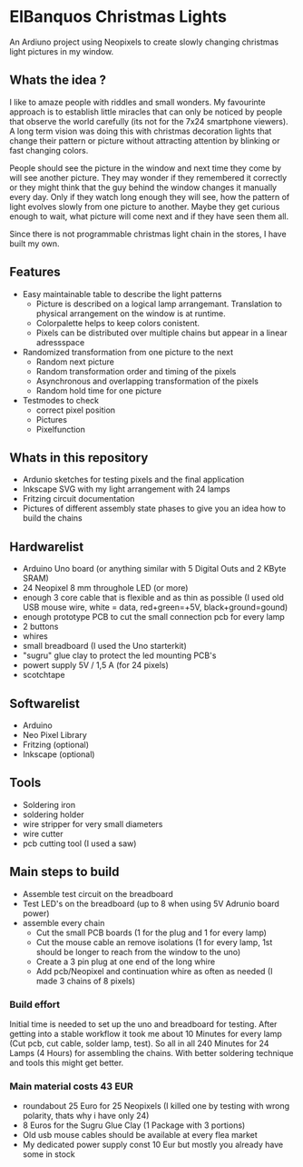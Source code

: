 # ElBanquos Christmas Lights
An Ardiuno project using Neopixels to create slowly changing christmas light pictures in my window.

## Whats the idea ?
I like to amaze people with riddles and small wonders. My favourinte approach is to establish little miracles that can only be noticed by people that observe the world carefully (its not for the 7x24 smartphone viewers). A long term vision was doing this with christmas decoration lights that change their pattern or picture without attracting attention by blinking or fast changing colors.

People should see the picture in the window and next time they come by will see another picture. They may wonder if they remembered it correctly or they might think that the guy behind the window changes it manually every day.  Only if they watch long enough they will see, how the pattern of light evolves slowly from one picture to another. Maybe they get curious enough to wait, what picture will come next and if they have seen them all.

Since there is not programmable christmas light chain in the stores, I have built my own.

## Features
* Easy maintainable table to describe the light patterns
  * Picture is described on a logical lamp arrangemant. Translation to physical arrangement on the window is at runtime.
  * Colorpalette helps to keep colors conistent.
  * Pixels can be distributed over multiple chains but appear in a linear adressspace
* Randomized transformation from one picture to the next
  * Random next picture
  * Random transformation order and timing of the pixels
  * Asynchronous and overlapping transformation of the pixels
  * Random hold time for one picture
* Testmodes to check 
  * correct pixel position
  * Pictures
  * Pixelfunction

## Whats in this repository
* Ardunio sketches for testing pixels and the final application
* Inkscape SVG with my light arrangement with 24 lamps 
* Fritzing circuit documentation
* Pictures of different assembly state phases to give you an idea how to build the chains

## Hardwarelist
* Arduino Uno board (or anything similar with 5 Digital Outs and 2 KByte SRAM)
* 24 Neopixel 8 mm throughole LED (or more)
* enough 3 core cable that is flexible and as thin as possible (I used old USB mouse wire, white = data, red+green=+5V, black+ground=gound)
* enough prototype PCB to cut the small connection pcb for every lamp
* 2 buttons
* whires 
* small breadboard (I used the Uno starterkit)
* "sugru" glue clay to protect the led mounting PCB's
* powert supply 5V / 1,5 A (for 24 pixels)
* scotchtape

## Softwarelist
* Arduino 
* Neo Pixel Library
* Fritzing (optional)
* Inkscape (optional)

## Tools
* Soldering iron 
* soldering holder
* wire stripper for very small diameters
* wire cutter
* pcb cutting tool (I used a saw)

## Main steps to build
* Assemble test circuit on the breadboard
* Test LED's on the breadboard (up to 8 when using 5V Adrunio board power)
* assemble every chain
  * Cut the small PCB boards (1 for the plug and 1 for every lamp)
  * Cut the mouse cable an remove isolations (1 for every lamp, 1st should be longer to reach from the window to the uno)
  * Create a 3 pin plug at one end of the long whire
  * Add pcb/Neopixel and continuation whire as often as needed (I made 3 chains of 8 pixels)
### Build effort
Initial time is needed to set up the uno and breadboard for testing.
After getting into a stable workflow it took me about 10 Minutes for every lamp (Cut pcb, cut cable, solder lamp, test). So all in all 240 Minutes for 24 Lamps (4 Hours) for assembling the chains. With better soldering technique and tools this might get better.

### Main material costs 43 EUR
* roundabout 25 Euro for 25 Neopixels (I killed one by testing with wrong polarity, thats why i have only 24)
* 8 Euros for the Sugru Glue Clay (1 Package with 3 portions)
* Old usb mouse cables should be available at every flea market
* My dedicated power supply const 10 Eur but mostly you already have some in stock
